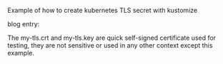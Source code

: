 Example of how to create kubernetes TLS secret with kustomize

blog entry: 

The my-tls.crt and my-tls.key are quick self-signed certificate used for testing, they are not sensitive or used in any other context except this example.
